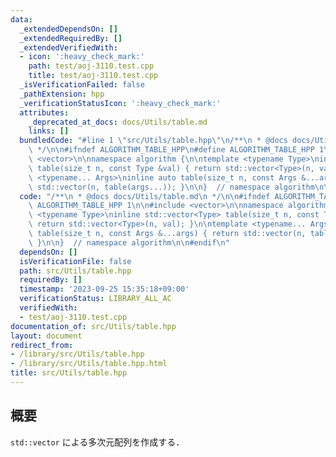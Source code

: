 ```yaml
---
data:
  _extendedDependsOn: []
  _extendedRequiredBy: []
  _extendedVerifiedWith:
  - icon: ':heavy_check_mark:'
    path: test/aoj-3110.test.cpp
    title: test/aoj-3110.test.cpp
  _isVerificationFailed: false
  _pathExtension: hpp
  _verificationStatusIcon: ':heavy_check_mark:'
  attributes:
    _deprecated_at_docs: docs/Utils/table.md
    links: []
  bundledCode: "#line 1 \"src/Utils/table.hpp\"\n/**\n * @docs docs/Utils/table.md\n\
    \ */\n\n#ifndef ALGORITHM_TABLE_HPP\n#define ALGORITHM_TABLE_HPP 1\n\n#include\
    \ <vector>\n\nnamespace algorithm {\n\ntemplate <typename Type>\ninline std::vector<Type>\
    \ table(size_t n, const Type &val) { return std::vector<Type>(n, val); }\n\ntemplate\
    \ <typename... Args>\ninline auto table(size_t n, const Args &...args) { return\
    \ std::vector(n, table(args...)); }\n\n}  // namespace algorithm\n\n#endif\n"
  code: "/**\n * @docs docs/Utils/table.md\n */\n\n#ifndef ALGORITHM_TABLE_HPP\n#define\
    \ ALGORITHM_TABLE_HPP 1\n\n#include <vector>\n\nnamespace algorithm {\n\ntemplate\
    \ <typename Type>\ninline std::vector<Type> table(size_t n, const Type &val) {\
    \ return std::vector<Type>(n, val); }\n\ntemplate <typename... Args>\ninline auto\
    \ table(size_t n, const Args &...args) { return std::vector(n, table(args...));\
    \ }\n\n}  // namespace algorithm\n\n#endif\n"
  dependsOn: []
  isVerificationFile: false
  path: src/Utils/table.hpp
  requiredBy: []
  timestamp: '2023-09-25 15:35:18+09:00'
  verificationStatus: LIBRARY_ALL_AC
  verifiedWith:
  - test/aoj-3110.test.cpp
documentation_of: src/Utils/table.hpp
layout: document
redirect_from:
- /library/src/Utils/table.hpp
- /library/src/Utils/table.hpp.html
title: src/Utils/table.hpp
---
```

## 概要

`std::vector` による多次元配列を作成する．
